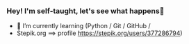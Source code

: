 ### Hey! I'm self-taught, let's see what happens👋

- 🌱 I’m currently learning (Python / Git / GitHub /
- Stepik.org ==> profile https://stepik.org/users/377286794)

